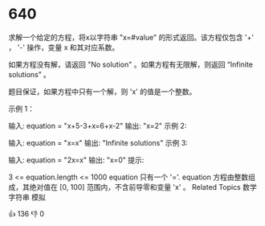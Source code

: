 # 640
求解一个给定的方程，将x以字符串 "x=#value" 的形式返回。该方程仅包含 '+' ， '-' 操作，变量 x 和其对应系数。

如果方程没有解，请返回 "No solution" 。如果方程有无限解，则返回 “Infinite solutions” 。

题目保证，如果方程中只有一个解，则 'x' 的值是一个整数。

示例 1：

输入: equation = "x+5-3+x=6+x-2"
输出: "x=2"
示例 2:

输入: equation = "x=x"
输出: "Infinite solutions"
示例 3:

输入: equation = "2x=x"
输出: "x=0"
提示:

3 <= equation.length <= 1000
equation 只有一个 '='.
equation 方程由整数组成，其绝对值在 [0, 100] 范围内，不含前导零和变量 'x' 。
​​​
Related Topics
数学
字符串
模拟

👍 136
👎 0
